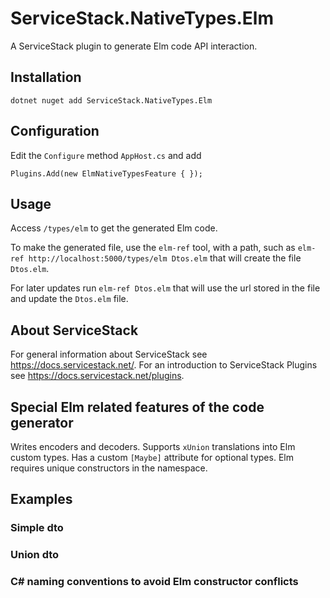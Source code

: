 # ServiceStack.NativeTypes.Elm

A ServiceStack plugin to generate Elm code API interaction.

## Installation

```
dotnet nuget add ServiceStack.NativeTypes.Elm
```

## Configuration

Edit the `Configure` method `AppHost.cs` and add

```
Plugins.Add(new ElmNativeTypesFeature { });
```

## Usage

Access `/types/elm` to get the generated Elm code.

To make the generated file, use the `elm-ref` tool, with
a path, such as `elm-ref http://localhost:5000/types/elm Dtos.elm`
that will create the file `Dtos.elm`.

For later updates run `elm-ref Dtos.elm` that will use the url stored in the file
and update the `Dtos.elm` file.

## About ServiceStack

For general information about ServiceStack see https://docs.servicestack.net/.
For an introduction to ServiceStack Plugins see https://docs.servicestack.net/plugins.

## Special Elm related features of the code generator

Writes encoders and decoders.
Supports `xUnion` translations into Elm custom types.
Has a custom `[Maybe]` attribute for optional types.
Elm requires unique constructors in the namespace.

## Examples

### Simple dto

### Union dto

### C# naming conventions to avoid Elm constructor conflicts
